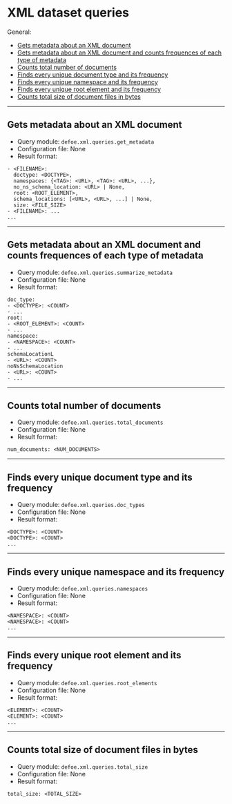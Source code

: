 # XML dataset queries

General:

* [Gets metadata about an XML document](#Gets-metadata-about-an-XML-document)
* [Gets metadata about an XML document and counts frequences of each type of metadata](#Gets-metadata-about-an-XML-document-and-counts-frequences-of-each-type-of-metadata)
* [Counts total number of documents](#Counts-total-number-of-documents)
* [Finds every unique document type and its frequency](#Finds-every-unique-document-type-and-its-frequency)
* [Finds every unique namespace and its frequency](#Finds-every-unique-namespace-and-its-frequency)
* [Finds every unique root element and its frequency](#Finds-every-unique-root-element-and-its-frequency)
* [Counts total size of document files in bytes](#Counts-total-size-of-document-files-in-bytes)

---

## Gets metadata about an XML document

* Query module: `defoe.xml.queries.get_metadata`
* Configuration file: None
* Result format:

```
- <FILENAME>:
  doctype: <DOCTYPE>,
  namespaces: {<TAG>: <URL>, <TAG>: <URL>, ...},
  no_ns_schema_location: <URL> | None,
  root: <ROOT_ELEMENT>,
  schema_locations: [<URL>, <URL>, ...] | None,
  size: <FILE_SIZE>
- <FILENAME>: ...
...
```

---

## Gets metadata about an XML document and counts frequences of each type of metadata

* Query module: `defoe.xml.queries.summarize_metadata`
* Configuration file: None
* Result format:

```
doc_type:
- <DOCTYPE>: <COUNT>
- ...
root:
- <ROOT_ELEMENT>: <COUNT>
- ...
namespace:
- <NAMESPACE>: <COUNT>
- ...
schemaLocationL
- <URL>: <COUNT>
noNsSchemaLocation
- <URL>: <COUNT>
- ...

```

---

## Counts total number of documents

* Query module: `defoe.xml.queries.total_documents`
* Configuration file: None
* Result format:

```
num_documents: <NUM_DOCUMENTS>
```

---

## Finds every unique document type and its frequency

* Query module: `defoe.xml.queries.doc_types`
* Configuration file: None
* Result format:

```
<DOCTYPE>: <COUNT>
<DOCTYPE>: <COUNT>
...
```

---

## Finds every unique namespace and its frequency

* Query module: `defoe.xml.queries.namespaces`
* Configuration file: None
* Result format:

```
<NAMESPACE>: <COUNT>
<NAMESPACE>: <COUNT>
...
```

---

## Finds every unique root element and its frequency

* Query module: `defoe.xml.queries.root_elements`
* Configuration file: None
* Result format:

```
<ELEMENT>: <COUNT>
<ELEMENT>: <COUNT>
...
```

---

## Counts total size of document files in bytes

* Query module: `defoe.xml.queries.total_size`
* Configuration file: None
* Result format:

```
total_size: <TOTAL_SIZE>
```
